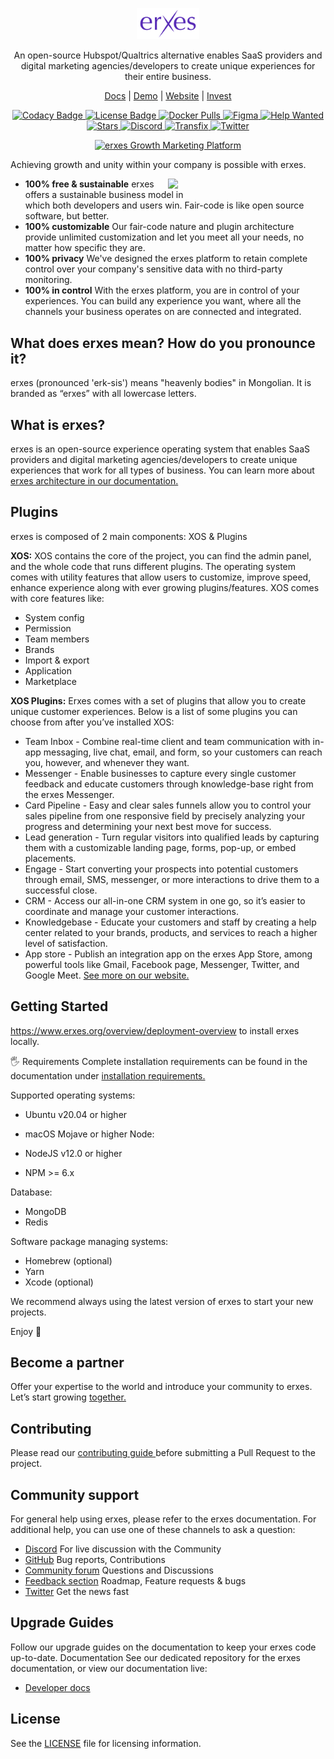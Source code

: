 <p align="center">
 <img src="docs/static/img/logo_dark.svg" alt="erxes logo" width="20%" />
</p>

<p align="center">An open-source Hubspot/Qualtrics alternative enables SaaS providers and digital marketing agencies/developers to create unique experiences for their entire business.
</p>

<p align="center">
  <a href="https://www.erxes.org/">Docs</a>
  |
  <a href="https://xosdemo.erxes.io/">Demo</a>
  |
  <a href="https://erxes.io/">Website</a>
  |
  <a href="https://erxes.io/invest">Invest</a>
  </p>
</p>

<p align="center">
  <a href="https://app.codacy.com/gh/erxes/erxes?utm_source=github.com&utm_medium=referral&utm_content=erxes">
    <img alt="Codacy Badge" src="https://api.codacy.com/project/badge/Grade/afdc2d36ea294a01a036a4eeae4346b8">
  </a>

   <a href="https://github.com/erxes/erxes/blob/master/LICENSE.md">
      <img alt="License Badge" src="https://img.shields.io/badge/license-GNU%20GPL%20v3.0-brightgreen">
  </a>
  <a href="#">
      <img alt="Docker Pulls" src="https://img.shields.io/docker/pulls/erxes/erxes">
  </a>
  <a href="https://www.figma.com/@erxes" target="_blank">
      <img alt="Figma" src="https://img.shields.io/badge/Figma-Design%20System-blueviolet">
  </a>
   <a href="https://www.erxes.org/developer/contributing/">
      <img alt="Help Wanted" src="https://img.shields.io/badge/Help%20Wanted-Contribute-blue">
  </a>
   <a href="https://github.com/erxes/erxes/stargazers">
      <img alt="Stars" src="https://img.shields.io/badge/stars-%202.2k-orange">
  </a>
   <a href="https://discord.com/invite/aaGzy3gQK5">
      <img alt="Discord" src="https://img.shields.io/badge/Discord-%20Community-blueviolet">
  </a>
   <a href="https://explore.transifex.com/erxes-inc/erxes/">
      <img alt="Transfix" src="https://img.shields.io/badge/translations-contribute-brightgreen">
  </a>
   <a href="https://twitter.com/erxeshq">
      <img alt="Twitter" src="https://img.shields.io/badge/twitter-blue">
  </a>
</p>

<p align="center">
 <a href="https://erxes.org" target="_blank"><img src="https://erxes-docs.s3.us-west-2.amazonaws.com/readme.gif" alt="erxes Growth Marketing Platform "></a>
</p>


Achieving growth and unity within your company is possible with erxes. 

<img src="https://s3.amazonaws.com/erxes/github/features-transparent.png" width="400" align="right" style="max-width: 50%">

- **100% free & sustainable** erxes offers a sustainable business model in </br> which both developers and users win. Fair-code is like open source software, but better.
- **100% customizable** Our fair-code nature and plugin architecture provide unlimited customization and let you meet all your needs, no matter how specific they are.
- **100% privacy** We've designed the erxes platform to retain complete control over your company's sensitive data with no third-party monitoring.
- **100% in control** With the erxes platform, you are in control of your experiences. You can build any experience you want, where all the channels your business operates on are connected and integrated.


## What does erxes mean? How do you pronounce it?

erxes (pronounced 'erk-sis') means "heavenly bodies" in Mongolian. It is branded as “erxes” with all lowercase letters.

## What is erxes?
erxes is an open-source experience operating system that enables SaaS providers and digital marketing agencies/developers to create unique experiences that work for all types of business. You can learn more about <a href="https://www.erxes.org/overview/architecture-overview">erxes architecture in our documentation.</a>

## Plugins
erxes is composed of 2 main components: XOS & Plugins

**XOS:**   XOS contains the core of the project, you can find the admin panel, and the whole code that runs different plugins. The operating system comes with utility features that allow users to customize, improve speed, enhance experience along with ever growing plugins/features.  XOS comes with core features like:
- System config 
- Permission 
- Team members 
- Brands 
- Import & export
- Application 
- Marketplace 


**XOS Plugins:** Erxes comes with a set of plugins that allow you to create unique customer experiences. Below is a list of some plugins you can choose from after you’ve installed XOS:

- Team Inbox - Combine real-time client and team communication with in-app messaging, live chat, email, and form, so your customers can reach you, however, and whenever they want.  
- Messenger - Enable businesses to capture every single customer feedback and educate customers through knowledge-base right from the erxes Messenger.
- Card Pipeline - Easy and clear sales funnels allow you to control your sales pipeline from one responsive field by precisely analyzing your progress and determining your next best move for success.
- Lead generation - Turn regular visitors into qualified leads by capturing them with a customizable landing page, forms, pop-up, or embed placements.
- Engage - Start converting your prospects into potential customers through email, SMS, messenger, or more interactions to drive them to a successful close.
- CRM - Access our all-in-one CRM system in one go, so it’s easier to coordinate and manage your customer interactions.
- Knowledgebase - Educate your customers and staff by creating a help center related to your brands, products, and services to reach a higher level of satisfaction.
- App store - Publish an integration app on the erxes App Store, among powerful tools like Gmail, Facebook page, Messenger, Twitter, and Google Meet.
<a href="https://erxes.io/marketplace" >See more on our website.</a>
 
## Getting Started
<a href="https://docs.strapi.io/developer-docs/latest/getting-started/quick-start.html" >https://www.erxes.org/overview/deployment-overview</a> to install erxes locally.
 
🖐 Requirements
Complete installation requirements can be found in the documentation under <a href="https://www.erxes.org/overview/architecture-overview" >installation requirements.</a>

Supported operating systems:

- Ubuntu v20.04 or higher
- macOS Mojave or higher
Node:

- NodeJS v12.0 or higher
- NPM >= 6.x

Database:

- MongoDB
- Redis

Software package managing systems:

- Homebrew (optional)
- Yarn
- Xcode (optional)

We recommend always using the latest version of erxes to start your new projects.

Enjoy 🎉

## Become a partner


Offer your expertise to the world and introduce your community to erxes. 
Let’s start growing <a href="https://erxes.io/partners"> together. </a>

## Contributing 

Please read our <a href="https://www.erxes.org/getting-started/contributing-guide" > contributing guide <a> before submitting a Pull Request to the project.

## Community support


For general help using erxes, please refer to the erxes documentation. For additional help, you can use one of these channels to ask a question:

- <a href="https://discord.com/invite/aaGzy3gQK5" > Discord</a> For live discussion with the Community
- <a href="https://github.com/erxes/erxes" > GitHub</a> Bug reports, Contributions
- <a href="https://github.com/erxes/erxes/discussions" > Community forum</a> Questions and Discussions
- <a href="https://github.com/erxes/erxes/issues" > Feedback section</a> Roadmap, Feature requests & bugs
- <a href="https://twitter.com/erxesHQ" > Twitter</a> Get the news fast
 
## Upgrade Guides

Follow our <a href="https://github.com/orgs/erxes/repositories"></a>upgrade guides on the documentation to keep your erxes code up-to-date.
Documentation
See our dedicated repository for the erxes documentation, or view our documentation live:

- <a href="https://www.erxes.org/overview/deployment-overview">Developer docs</a>
 
## License
See the <a href="https://github.com/erxes/erxes/blob/master/LICENSE.md" >LICENSE</a> file for licensing information.

